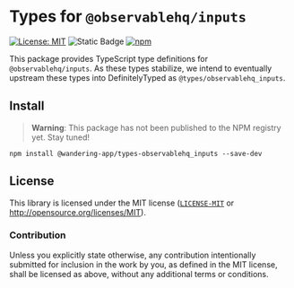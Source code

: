 # Types for `@observablehq/inputs`
[![License: MIT](https://img.shields.io/badge/License-MIT-blue.svg?style=flat-square)](https://opensource.org/licenses/MIT)
![Static Badge](https://img.shields.io/badge/Tracking%20issue-%2343-%23b99aff?style=flat-square&logo=github&link=https%3A%2F%2Fgithub.com%2Fwandering-app%2Ftypes-ohq-d3%2Fissues%2F43)
[![npm](https://img.shields.io/npm/v/@wandering-app/types-observablehq_inputs?style=flat-square&logo=npm&logoColor=white)](https://www.npmjs.com/package/@wandering-app/types-observablehq_inputs)

This package provides TypeScript type definitions for `@observablehq/inputs`. As these types stabilize, we intend to eventually upstream these types into DefinitelyTyped as `@types/observablehq_inputs`. 

## Install
> **Warning**:
> This package has not been published to the NPM registry yet. Stay tuned!

```
npm install @wandering-app/types-observablehq_inputs --save-dev
```

## License
This library is licensed under the MIT license ([`LICENSE-MIT`](./LICENSE) or http://opensource.org/licenses/MIT).

### Contribution
Unless you explicitly state otherwise, any contribution intentionally submitted for inclusion in the work by you, as defined in the MIT license, shall be licensed as above, without any additional terms or conditions.
